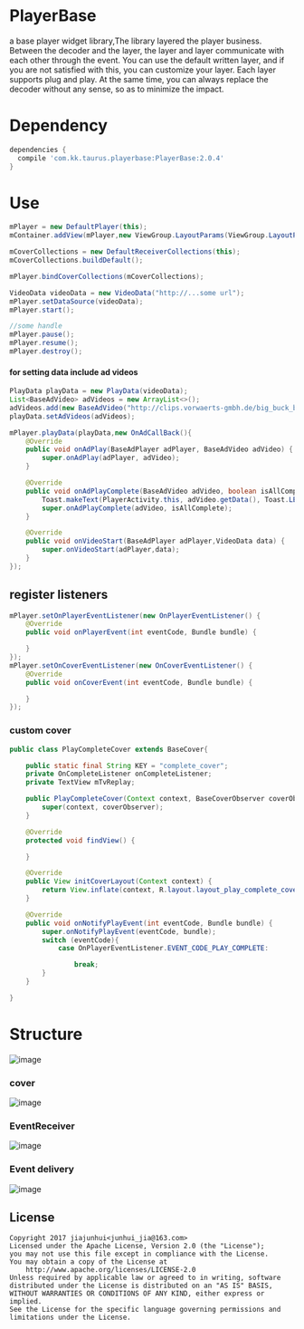 # PlayerBase
a base player widget library,The library layered the player business. Between the decoder and the layer, the layer and layer communicate with each other through the event. You can use the default written layer, and if you are not satisfied with this, you can customize your layer. Each layer supports plug and play. At the same time, you can always replace the decoder without any sense, so as to minimize the impact.
# Dependency
```gradle
dependencies {
  compile 'com.kk.taurus.playerbase:PlayerBase:2.0.4'
}
```
# Use
```java
mPlayer = new DefaultPlayer(this);
mContainer.addView(mPlayer,new ViewGroup.LayoutParams(ViewGroup.LayoutParams.MATCH_PARENT, ViewGroup.LayoutParams.MATCH_PARENT));

mCoverCollections = new DefaultReceiverCollections(this);
mCoverCollections.buildDefault();

mPlayer.bindCoverCollections(mCoverCollections);

VideoData videoData = new VideoData("http://...some url");
mPlayer.setDataSource(videoData);
mPlayer.start();

//some handle
mPlayer.pause();
mPlayer.resume();
mPlayer.destroy();

```
#### for setting data include ad videos
```java
PlayData playData = new PlayData(videoData);
List<BaseAdVideo> adVideos = new ArrayList<>();
adVideos.add(new BaseAdVideo("http://clips.vorwaerts-gmbh.de/big_buck_bunny.mp4"));
playData.setAdVideos(adVideos);

mPlayer.playData(playData,new OnAdCallBack(){
    @Override
    public void onAdPlay(BaseAdPlayer adPlayer, BaseAdVideo adVideo) {
        super.onAdPlay(adPlayer, adVideo);
    }

    @Override
    public void onAdPlayComplete(BaseAdVideo adVideo, boolean isAllComplete) {
        Toast.makeText(PlayerActivity.this, adVideo.getData(), Toast.LENGTH_SHORT).show();
        super.onAdPlayComplete(adVideo, isAllComplete);
    }

    @Override
    public void onVideoStart(BaseAdPlayer adPlayer,VideoData data) {
        super.onVideoStart(adPlayer,data);
    }
});
```
## register listeners
```java
mPlayer.setOnPlayerEventListener(new OnPlayerEventListener() {
    @Override
    public void onPlayerEvent(int eventCode, Bundle bundle) {

    }
});
mPlayer.setOnCoverEventListener(new OnCoverEventListener() {
    @Override
    public void onCoverEvent(int eventCode, Bundle bundle) {

    }
});
```
### custom cover
```java
public class PlayCompleteCover extends BaseCover{

    public static final String KEY = "complete_cover";
    private OnCompleteListener onCompleteListener;
    private TextView mTvReplay;

    public PlayCompleteCover(Context context, BaseCoverObserver coverObserver) {
        super(context, coverObserver);
    }

    @Override
    protected void findView() {

    }

    @Override
    public View initCoverLayout(Context context) {
        return View.inflate(context, R.layout.layout_play_complete_cover,null);
    }

    @Override
    public void onNotifyPlayEvent(int eventCode, Bundle bundle) {
        super.onNotifyPlayEvent(eventCode, bundle);
        switch (eventCode){
            case OnPlayerEventListener.EVENT_CODE_PLAY_COMPLETE:

                break;
        }
    }

}
```
# Structure
![image](https://github.com/jiajunhui/PlayerBase/raw/master/screenshot/screenshot01.png)
### cover
![image](https://github.com/jiajunhui/PlayerBase/raw/master/screenshot/screenshot02.png)
### EventReceiver
![image](https://github.com/jiajunhui/PlayerBase/raw/master/screenshot/screenshot03.png)
### Event delivery
![image](https://github.com/jiajunhui/PlayerBase/raw/master/screenshot/screenshot04.png)
## License
```
Copyright 2017 jiajunhui<junhui_jia@163.com>
Licensed under the Apache License, Version 2.0 (the "License");
you may not use this file except in compliance with the License.
You may obtain a copy of the License at
    http://www.apache.org/licenses/LICENSE-2.0
Unless required by applicable law or agreed to in writing, software
distributed under the License is distributed on an "AS IS" BASIS,
WITHOUT WARRANTIES OR CONDITIONS OF ANY KIND, either express or implied.
See the License for the specific language governing permissions and
limitations under the License.
```